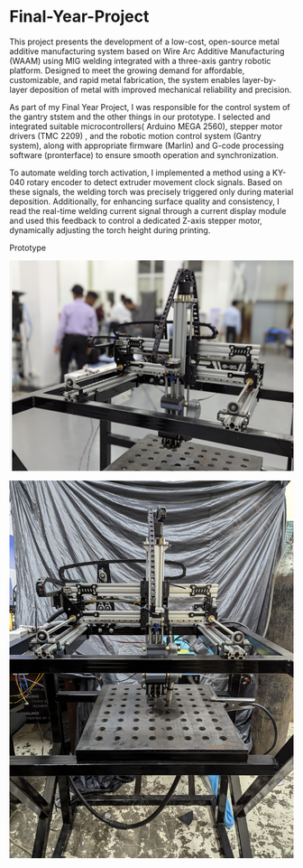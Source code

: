 # Final-Year-Project

This project presents the development of a low-cost, open-source metal additive manufacturing system based on Wire Arc Additive Manufacturing (WAAM) using MIG welding integrated with a three-axis gantry robotic platform. Designed to meet the growing demand for affordable, customizable, and rapid metal fabrication, the system enables layer-by-layer deposition of metal with improved mechanical reliability and precision.

As part of my Final Year Project, I was responsible for the control system of the gantry ststem and the other things in our prototype. I selected and integrated suitable microcontrollers( Arduino MEGA 2560), stepper motor drivers (TMC 2209) , and the robotic motion control system (Gantry system), along with appropriate firmware (Marlin) and G-code processing software (pronterface) to ensure smooth operation and synchronization.

To automate welding torch activation, I implemented a method using a KY-040 rotary encoder to detect extruder movement clock signals. Based on these signals, the welding torch was precisely triggered only during material deposition. Additionally, for enhancing surface quality and consistency, I read the real-time welding current signal through a current display module and used this feedback to control a dedicated Z-axis stepper motor, dynamically adjusting the torch height during printing.

Prototype

![image alt](https://github.com/Chalangana/Final-Year-Project/blob/b5d66177dde9a55e370dfb8e40b6c9af7044274b/Screenshot%202025-07-17%20020245.png)

![image alt](https://github.com/Chalangana/Final-Year-Project/blob/b5d66177dde9a55e370dfb8e40b6c9af7044274b/WhatsApp%20Image%202025-07-17%20at%2001.32.44_dff8ced5.jpg)
